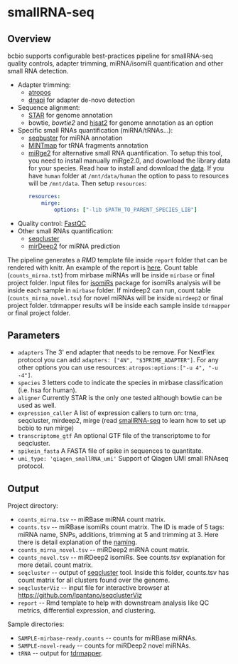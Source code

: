 # smallRNA-seq

## Overview
bcbio supports configurable best-practices pipeline for smallRNA-seq quality controls,
adapter trimming, miRNA/isomiR quantification and other small RNA detection.

* Adapter trimming:
  * [atropos](https://atropos.readthedocs.io/en/latest/guide.html)
  * [dnapi](https://github.com/jnktsj/DNApi) for adapter de-novo detection
* Sequence alignment:
  * [STAR](https://code.google.com/archive/p/rna-star) for genome annotation
  * bowtie, _bowtie2_ and [hisat2](https://daehwankimlab.github.io/hisat2/) for genome annotation as an option
* Specific small RNAs quantification (miRNA/tRNAs...):
  * [seqbuster](https://github.com/lpantano/seqbuster) for miRNA annotation
  * [MINTmap](https://github.com/TJU-CMC-Org/MINTmap) for tRNA fragments annotation
  * [miRge2](https://github.com/mhalushka/miRge) for alternative small RNA quantification. To setup this tool, you need to install manually miRge2.0, and download the library data for your species. Read how to install and download the [data](https://github.com/mhalushka/miRge#download-libraries). If you have `human` folder at `/mnt/data/human` the option to pass to resources will be `/mnt/data`. Then setup `resources`:
    ```yaml
    resources:
        mirge:
            options: ["-lib $PATH_TO_PARENT_SPECIES_LIB"]
    ```
* Quality control: [FastQC](http://www.bioinformatics.babraham.ac.uk/projects/fastqc/)
* Other small RNAs quantification:
  * [seqcluster](https://github.com/lpantano/seqcluster)
  * [mirDeep2](https://www.mdc-berlin.de/content/mirdeep2-documentation) for miRNA prediction

The pipeline generates a _RMD_ template file inside `report` folder that can be rendered with knitr. An example of the report is [here](https://github.com/lpantano/mypubs/blob/master/srnaseq/mirqc/ready_report.md). Count table (`counts_mirna.tst`) from mirbase miRNAs will be inside `mirbase` or final project folder. Input files for [isomiRs](https://github.com/lpantano/isomiRs) package for isomiRs analysis will be inside each sample in `mirbase` folder. If mirdeep2 can run, count table (`counts_mirna_novel.tsv`) for novel miRNAs will be inside `mirdeep2` or final project folder. tdrmapper results will be inside each sample inside `tdrmapper` or final project folder.

## Parameters
* `adapters` The 3' end adapter that needs to be remove. For NextFlex protocol you can add `adapters: ["4N", "$3PRIME_ADAPTER"]`. For any other options you can use resources: `atropos:options:["-u 4", "-u -4"]`.
* `species` 3 letters code to indicate the species in mirbase classification (i.e. hsa for human).
* `aligner` Currently STAR is the only one tested although bowtie can be used as well.
* `expression_caller` A list of expression callers to turn on: trna, seqcluster, mirdeep2, mirge (read [smallRNA-seq](contents/pipelines:smallrna-seq) to learn how to set up bcbio to run mirge)
* `transcriptome_gtf` An optional GTF file of the transcriptome to for seqcluster.
* `spikein_fasta` A FASTA file of spike in sequences to quantitate.
* `umi_type: 'qiagen_smallRNA_umi'` Support of Qiagen UMI small RNAseq protocol.

## Output
Project directory:
* `counts_mirna.tsv` -- miRBase miRNA count matrix.
* `counts.tsv` -- miRBase isomiRs count matrix. The ID is made of 5 tags: miRNA name, SNPs, additions, trimming at 5 and trimming at 3. Here there is detail explanation of the [naming](https://seqcluster.readthedocs.io/mirna_annotation.html).
* `counts_mirna_novel.tsv` -- miRDeep2 miRNA count matrix.
* `counts_novel.tsv` -- miRDeep2 isomiRs. See counts.tsv explanation for more detail. count matrix.
* `seqcluster` -- output of [seqcluster](https://github.com/lpantano/seqcluster) tool. Inside this folder, counts.tsv has count matrix for all clusters found over the genome.
* `seqclusterViz` -- input file for interactive browser at <https://github.com/lpantano/seqclusterViz>
* `report` -- Rmd template to help with downstream analysis like QC metrics, differential expression, and clustering.

Sample directories:
* `SAMPLE-mirbase-ready.counts` -- counts for miRBase miRNAs.
* `SAMPLE-novel-ready` -- counts for miRDeep2 novel miRNAs.
* `tRNA` -- output for [tdrmapper](https://github.com/sararselitsky/tDRmapper).
